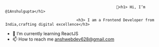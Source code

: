                                                       👋<h1> Hi, I’m @1Anshulgupta</h1>

                                    <h3> I am a Frontend Developer from India,crafting digital excellence</h3>
- 🌱 I’m currently learning ReactJS
- 📫 How to reach me anshwebdev628@gmail.com
